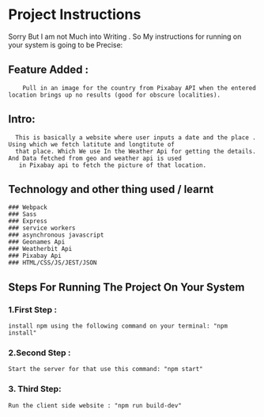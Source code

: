 # Project Instructions

Sorry But I am not Much into Writing . So My instructions for running on your system is going to be Precise:

## Feature Added :
		Pull in an image for the country from Pixabay API when the entered location brings up no results (good for obscure localities).
## Intro:
	  This is basically a website where user inputs a date and the place . Using which we fetch latitute and longtitute of 
	  that place. Which We use In the Weather Api for getting the details. And Data fetched from geo and weather api is used 
	   in Pixabay api to fetch the picture of that location.

## Technology and other thing used / learnt
	### Webpack
	### Sass
	### Express 
	### service workers
	### asynchronous javascript
	### Geonames Api
	### Weatherbit Api
	### Pixabay Api
	### HTML/CSS/JS/JEST/JSON

## Steps For Running The Project On Your System
### 1.First Step :
	install npm using the following command on your terminal: "npm install"

### 2.Second Step :
	Start the server for that use this command: "npm start"

### 3. Third Step: 
	Run the client side website : "npm run build-dev"


